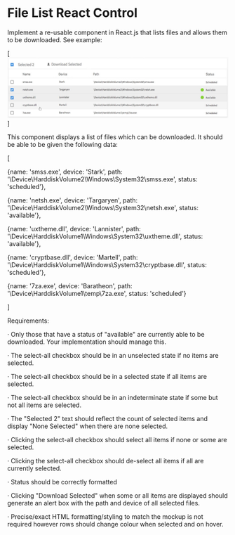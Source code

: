 # File List React Control

Implement a re-usable component in React.js that lists files and allows them to be downloaded. See example:

[![Example Image](example.png)]

This component displays a list of files which can be downloaded. It should be able to be given the following data:

[

{name: 'smss.exe', device: 'Stark', path: '\\Device\\HarddiskVolume2\\Windows\\System32\\smss.exe', status: 'scheduled'},

{name: 'netsh.exe', device: 'Targaryen', path: '\\Device\\HarddiskVolume2\\Windows\\System32\\netsh.exe', status: 'available'},

{name: 'uxtheme.dll', device: 'Lannister', path: '\\Device\\HarddiskVolume1\\Windows\\System32\\uxtheme.dll', status: 'available'},

{name: 'cryptbase.dll', device: 'Martell', path: '\\Device\\HarddiskVolume1\\Windows\\System32\\cryptbase.dll', status: 'scheduled'},

{name: '7za.exe', device: 'Baratheon', path: '\\Device\\HarddiskVolume1\\temp\\7za.exe', status: 'scheduled'}

]

Requirements:

· Only those that have a status of "available" are currently able to be downloaded. Your implementation should manage this.

· The select-all checkbox should be in an unselected state if no items are selected.

· The select-all checkbox should be in a selected state if all items are selected.

· The select-all checkbox should be in an indeterminate state if some but not all items are selected.

· The "Selected 2" text should reflect the count of selected items and display "None Selected" when there are none selected.

· Clicking the select-all checkbox should select all items if none or some are selected.

· Clicking the select-all checkbox should de-select all items if all are currently selected.

· Status should be correctly formatted

· Clicking "Download Selected" when some or all items are displayed should generate an alert box with the path and device of all selected files.

· Precise/exact HTML formatting/styling to match the mockup is not required however rows should change colour when selected and on hover.
